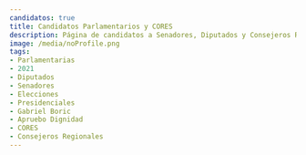 ```yaml
---
candidatos: true
title: Candidatos Parlamentarios y CORES
description: Página de candidatos a Senadores, Diputados y Consejeros Regionales Apruebo Dignidad
image: /media/noProfile.png
tags:
- Parlamentarias
- 2021
- Diputados
- Senadores
- Elecciones
- Presidenciales
- Gabriel Boric
- Apruebo Dignidad
- CORES
- Consejeros Regionales
---
```

